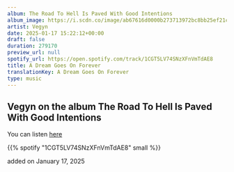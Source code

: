 ```yaml
---
album: The Road To Hell Is Paved With Good Intentions
album_image: https://i.scdn.co/image/ab67616d0000b273713972bc8bb25ef21c39d448
artist: Vegyn
date: 2025-01-17 15:22:12+00:00
draft: false
duration: 279170
preview_url: null
spotify_url: https://open.spotify.com/track/1CGT5LV74SNzXFnVmTdAE8
title: A Dream Goes On Forever
translationKey: A Dream Goes On Forever
type: music
---
```


## Vegyn on the album The Road To Hell Is Paved With Good Intentions

You can listen [here](https://open.spotify.com/track/1CGT5LV74SNzXFnVmTdAE8)

{{% spotify "1CGT5LV74SNzXFnVmTdAE8" small %}}

added on January 17, 2025
